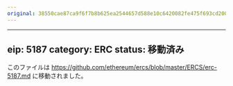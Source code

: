 ```yaml
---
original: 38550cae87ca9f6f7b8b625ea2544657d588e10c6420082fe475f693cd20043b
---
```


---
eip: 5187
category: ERC
status: 移動済み
---

このファイルは https://github.com/ethereum/ercs/blob/master/ERCS/erc-5187.md に移動されました。